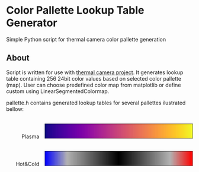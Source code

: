 # Color Pallette Lookup Table Generator
 Simple Python script for thermal camera color pallette generation 
## About
Script is written for use with [thermal camera project](https://github.com/OptoLAB/MLX90640-Thermal-Camera-STM32-STemWin). It generates lookup table containing 256 24bit color values based on selected color pallette (map). User can choose predefined color map from matplotlib or define custom using LinearSegmentedColormap.   

pallette.h contains generated lookup tables for several pallettes ilustrated bellow:

<p align="center">
 <p align="right">
  <br> Plasma &ensp; <img src="https://github.com/OptoLAB/Color-Pallette-Lookup-Table-Generator/blob/main/demo/img/plasma.jpg" width="400"/>
 </p>
 <p align="right"> 
  <br> Hot&Cold &ensp; <img src="https://github.com/OptoLAB/Color-Pallette-Lookup-Table-Generator/blob/main/demo/img/Hot%26Cold.jpg" width="400"/>
 </p>
</p>
